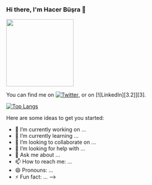 ### Hi there, I'm Hacer Büşra 👋



<img height="180em" src="https://github-readme-stats.vercel.app/api?username=HacerBusraKILIC&show_icons=true&hide_border=true&&count_private=true&include_all_commits=true" />
<!--
![](https://img.shields.io/badge/<WORD_ON_LEFT>-<WORD_ON_RIGHT>-informational?style=flat&logo=<LOGO_NAME>&logoColor=white&color=2bbc8a)

**HacerBusraKILIC/HacerBusraKILIC** is a ✨ _special_ ✨ repository because its `README.md` (this file) appears on your GitHub profile.

<!-- Actual text -->

You can find me on [![Twitter][1.2]][1], or on [![LinkedIn][3.2]][3].

<!-- Icons -->

[1.2]: http://i.imgur.com/wWzX9uB.png (twitter icon without padding)
[2.2]: https://raw.githubusercontent.com/MartinHeinz/MartinHeinz/master/linkedin-3-16.png (LinkedIn icon without padding)

<!-- Links to your social media accounts -->

[1]: https://twitter.com/hacerbusrakilic
[2]: https://www.linkedin.com/in/hacerbusrakilic/

[![Top Langs](https://github-readme-stats.vercel.app/api/top-langs/?username=HacerBusraKILIC)](https://github.com/HacerBusraKILIC/github-readme-stats)

Here are some ideas to get you started:

- 🔭 I’m currently working on ...
- 🌱 I’m currently learning ...
- 👯 I’m looking to collaborate on ...
- 🤔 I’m looking for help with ...
- 💬 Ask me about ...
- 📫 How to reach me: ...
- 😄 Pronouns: ...
- ⚡ Fun fact: ...
-->
